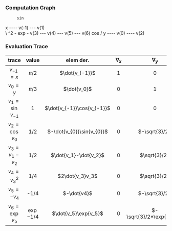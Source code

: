 ### Computation Graph

	     sin
x ---- v(-1) --- v(1)  
		     \     ^2       -        exp
                   - v(3) --- v(4) --- v(5) --- v(6) 
	    cos      /
y ---- v(0) ---- v(2)


### Evaluation Trace

|         trace        |     value    |          elem der.         | $\nabla_x$ |        $\nabla_y$        |
|:--------------------:|:------------:|:--------------------------:|:----------:|:------------------------:|
|     $v_{-1} = x$     |    $\pi/2$   |       $\dot{v_{-1}}$       |      1     |             0            |
|       $v_0 = y$      |    $\pi/3$   |         $\dot{v_0}$        |      0     |             1            |
| $v_1 = \sin{v_{-1}}$ |       1      | $\dot{v_{-1}}\cos{v_{-1}}$ |      0     |             0            |
|   $v_2 = \cos{v_0}$  |      1/2     |  $-\dot{v_{0}}\sin{v_{0}}$ |      0     |       $-\sqrt{3}/2$      |
|    $v_3 = v_1-v_2$   |      1/2     |    $\dot{v_1}-\dot{v_2}$   |      0     |       $\sqrt{3}/2$       |
|     $v_4 = v_3^2$    |      1/4     |       $2\dot{v_3}v_3$      |      0     |       $\sqrt{3}/2$       |
|     $v_5 = -v_4$     |     -1/4     |         $-\dot{v4}$        |      0     |       $-\sqrt{3}/2$      |
|   $v_6 = \exp{v_5}$  | $\exp{-1/4}$ |    $\dot{v_5}\exp{v_5}$    |      0     | $-\sqrt{3}/2*\exp{-1/4}$ |
